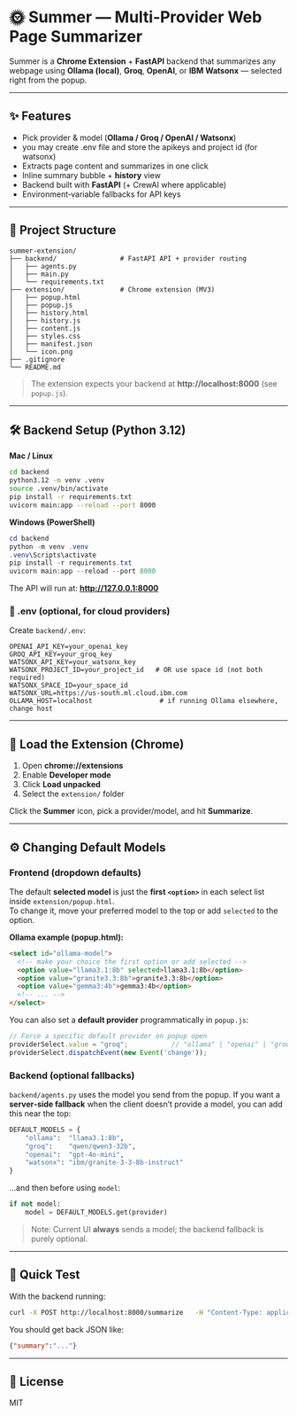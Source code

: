 # 🌞 Summer — Multi‑Provider Web Page Summarizer

Summer is a **Chrome Extension** + **FastAPI** backend that summarizes any webpage using **Ollama (local)**, **Groq**, **OpenAI**, or **IBM Watsonx** — selected right from the popup.

---

## ✨ Features
- Pick provider & model (**Ollama / Groq / OpenAI / Watsonx**)
- you may create .env file and store the apikeys and project id (for watsonx)
- Extracts page content and summarizes in one click
- Inline summary bubble + **history** view
- Backend built with **FastAPI** (+ CrewAI where applicable)
- Environment‑variable fallbacks for API keys

---

## 📂 Project Structure
```
summer-extension/
├── backend/                # FastAPI API + provider routing
│   ├── agents.py
│   ├── main.py
│   └── requirements.txt
├── extension/              # Chrome extension (MV3)
│   ├── popup.html
│   ├── popup.js
│   ├── history.html
│   ├── history.js
│   ├── content.js
│   ├── styles.css
│   ├── manifest.json
│   └── icon.png
├── .gitignore
└── README.md
```

> The extension expects your backend at **http://localhost:8000** (see `popup.js`).

---

## 🛠 Backend Setup (Python 3.12)

**Mac / Linux**
```bash
cd backend
python3.12 -m venv .venv
source .venv/bin/activate
pip install -r requirements.txt
uvicorn main:app --reload --port 8000
```
**Windows (PowerShell)**
```powershell
cd backend
python -m venv .venv
.venv\Scripts\activate
pip install -r requirements.txt
uvicorn main:app --reload --port 8000
```

The API will run at: **http://127.0.0.1:8000**

### 🔑 .env (optional, for cloud providers)
Create `backend/.env`:
```
OPENAI_API_KEY=your_openai_key
GROQ_API_KEY=your_groq_key
WATSONX_API_KEY=your_watsonx_key
WATSONX_PROJECT_ID=your_project_id   # OR use space id (not both required)
WATSONX_SPACE_ID=your_space_id
WATSONX_URL=https://us-south.ml.cloud.ibm.com
OLLAMA_HOST=localhost                 # if running Ollama elsewhere, change host
```

---

## 🧩 Load the Extension (Chrome)

1. Open **chrome://extensions**
2. Enable **Developer mode**
3. Click **Load unpacked**
4. Select the `extension/` folder

Click the **Summer** icon, pick a provider/model, and hit **Summarize**.

---

## ⚙️ Changing Default Models

### Frontend (dropdown defaults)
The default **selected model** is just the **first `<option>`** in each select list inside `extension/popup.html`.  
To change it, move your preferred model to the top or add `selected` to the option.

**Ollama example (popup.html):**
```html
<select id="ollama-model">
  <!-- make your choice the first option or add selected -->
  <option value="llama3.1:8b" selected>llama3.1:8b</option>
  <option value="granite3.3:8b">granite3.3:8b</option>
  <option value="gemma3:4b">gemma3:4b</option>
  <!-- ... -->
</select>
```

You can also set a **default provider** programmatically in `popup.js`:
```js
// Force a specific default provider on popup open
providerSelect.value = "groq";           // "ollama" | "openai" | "groq" | "watsonx"
providerSelect.dispatchEvent(new Event('change'));
```

### Backend (optional fallbacks)
`backend/agents.py` uses the model you send from the popup. If you want a **server‑side fallback** when the client doesn’t provide a model, you can add this near the top:

```python
DEFAULT_MODELS = {
    "ollama":  "llama3.1:8b",
    "groq":    "qwen/qwen3-32b",
    "openai":  "gpt-4o-mini",
    "watsonx": "ibm/granite-3-3-8b-instruct"
}
```

…and then before using `model`:
```python
if not model:
    model = DEFAULT_MODELS.get(provider)
```
> Note: Current UI **always** sends a model; the backend fallback is purely optional.

---

## 🧪 Quick Test

With the backend running:
```bash
curl -X POST http://localhost:8000/summarize   -H "Content-Type: application/json"   -d '{"provider":"ollama","model":"llama3.1:8b","text":"Your text here"}'
```

You should get back JSON like:
```json
{"summary":"..."}
```

---

## 📜 License
MIT

